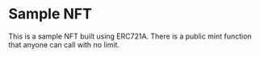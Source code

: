 # Sample NFT

This is a sample NFT built using ERC721A. There is a public mint function that anyone can call with no limit.
